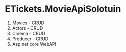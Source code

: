# ETickets.MovieApiSolotuin

1. Movies - CRUD
2. Actors - CRUD
3. Cinema - CRUD
4. Producer - CRUD
5. Asp.net core WebAPI

